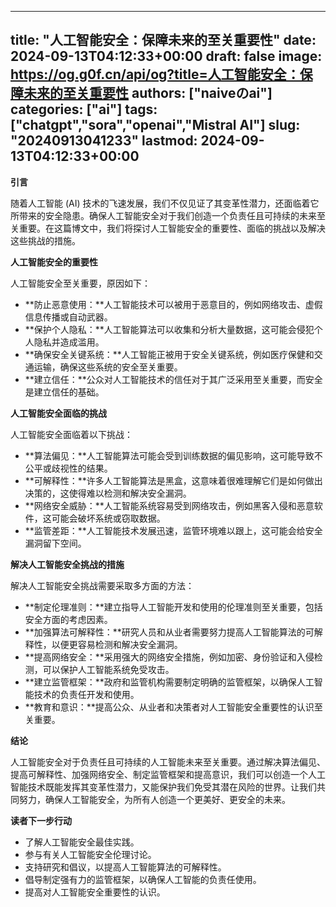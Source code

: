 
---
title: "人工智能安全：保障未来的至关重要性"
date: 2024-09-13T04:12:33+00:00
draft: false
image: https://og.g0f.cn/api/og?title=人工智能安全：保障未来的至关重要性
authors: ["naiveのai"]
categories: ["ai"]
tags: ["chatgpt","sora","openai","Mistral AI"]
slug: "20240913041233"
lastmod: 2024-09-13T04:12:33+00:00
---
**引言**

随着人工智能 (AI) 技术的飞速发展，我们不仅见证了其变革性潜力，还面临着它所带来的安全隐患。确保人工智能安全对于我们创造一个负责任且可持续的未来至关重要。在这篇博文中，我们将探讨人工智能安全的重要性、面临的挑战以及解决这些挑战的措施。

**人工智能安全的重要性**

人工智能安全至关重要，原因如下：

* **防止恶意使用：**人工智能技术可以被用于恶意目的，例如网络攻击、虚假信息传播或自动武器。
* **保护个人隐私：**人工智能算法可以收集和分析大量数据，这可能会侵犯个人隐私并造成滥用。
* **确保安全关键系统：**人工智能正被用于安全关键系统，例如医疗保健和交通运输，确保这些系统的安全至关重要。
* **建立信任：**公众对人工智能技术的信任对于其广泛采用至关重要，而安全是建立信任的基础。

**人工智能安全面临的挑战**

人工智能安全面临着以下挑战：

* **算法偏见：**人工智能算法可能会受到训练数据的偏见影响，这可能导致不公平或歧视性的结果。
* **可解释性：**许多人工智能算法是黑盒，这意味着很难理解它们是如何做出决策的，这使得难以检测和解决安全漏洞。
* **网络安全威胁：**人工智能系统容易受到网络攻击，例如黑客入侵和恶意软件，这可能会破坏系统或窃取数据。
* **监管差距：**人工智能技术发展迅速，监管环境难以跟上，这可能会给安全漏洞留下空间。

**解决人工智能安全挑战的措施**

解决人工智能安全挑战需要采取多方面的方法：

* **制定伦理准则：**建立指导人工智能开发和使用的伦理准则至关重要，包括安全方面的考虑因素。
* **加强算法可解释性：**研究人员和从业者需要努力提高人工智能算法的可解释性，以便更容易检测和解决安全漏洞。
* **提高网络安全：**采用强大的网络安全措施，例如加密、身份验证和入侵检测，可以保护人工智能系统免受攻击。
* **建立监管框架：**政府和监管机构需要制定明确的监管框架，以确保人工智能技术的负责任开发和使用。
* **教育和意识：**提高公众、从业者和决策者对人工智能安全重要性的认识至关重要。

**结论**

人工智能安全对于负责任且可持续的人工智能未来至关重要。通过解决算法偏见、提高可解释性、加强网络安全、制定监管框架和提高意识，我们可以创造一个人工智能技术既能发挥其变革性潜力，又能保护我们免受其潜在风险的世界。让我们共同努力，确保人工智能安全，为所有人创造一个更美好、更安全的未来。

**读者下一步行动**

* 了解人工智能安全最佳实践。
* 参与有关人工智能安全伦理讨论。
* 支持研究和倡议，以提高人工智能算法的可解释性。
* 倡导制定强有力的监管框架，以确保人工智能的负责任使用。
* 提高对人工智能安全重要性的认识。